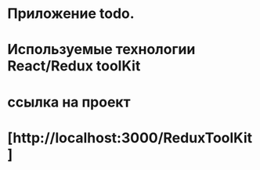 # Приложение todo.

# Используемые технологии React/Redux toolKit

# ссылка на проект

# [http://localhost:3000/ReduxToolKit]
